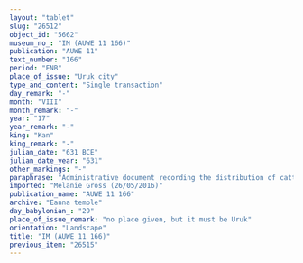 ```yaml
---
layout: "tablet"
slug: "26512"
object_id: "5662"
museum_no_: "IM (AUWE 11 166)"
publication: "AUWE 11"
text_number: "166"
period: "ENB"
place_of_issue: "Uruk city"
type_and_content: "Single transaction"
day_remark: "-"
month: "VIII"
month_remark: "-"
year: "17"
year_remark: "-"
king: "Kan"
king_remark: "-"
julian_date: "631 BCE"
julian_date_year: "631"
other_markings: "-"
paraphrase: "Administrative document recording the distribution of cattle: [x] bulls (<em>puhālu</em>), [x] bull calfs (<em>bīru</em>) and [x] (heifer) calfs (<em>arhu ṣehru</em>) &ndash; in sum 360 bovine animals &ndash; are at the disposal of &Scaron;ū&scaron;āya and &Scaron;ullumu.<br /> &nbsp;"
imported: "Melanie Gross (26/05/2016)"
publication_name: "AUWE 11 166"
archive: "Eanna temple"
day_babylonian_: "29"
place_of_issue_remark: "no place given, but it must be Uruk"
orientation: "Landscape"
title: "IM (AUWE 11 166)"
previous_item: "26515"
---
```

